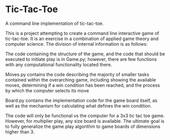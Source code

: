# Tic-Tac-Toe
A command line implementation of tic-tac-toe.

This is a project attempting to create a command line interactive game of tic-tac-toe.
It is an exercise in a combination of applied game theory and computer science. The division of
internal information is as follows:

The code containing the structure of the game, and the code that should be executed to initiate play is
in Game.py; however, there are few functions with any computational functionality located there.

Moves.py contains the code describing the majority of smaller tasks contained within the
overarching game, including showing the available moves, determining if a win condition has been
reached, and the process by which the computer selects its move

Board.py contains the implementation code for the game board itself, as well as the mechanism for
calculating what defines the win condition.

The code will only be functional vs the computer for a 3x3 tic tac toe game.
However, for multiplier play, any size board is available. The ultimate goal is to fully generalize the game play algorithm to game boards of dimensions higher than 3.
